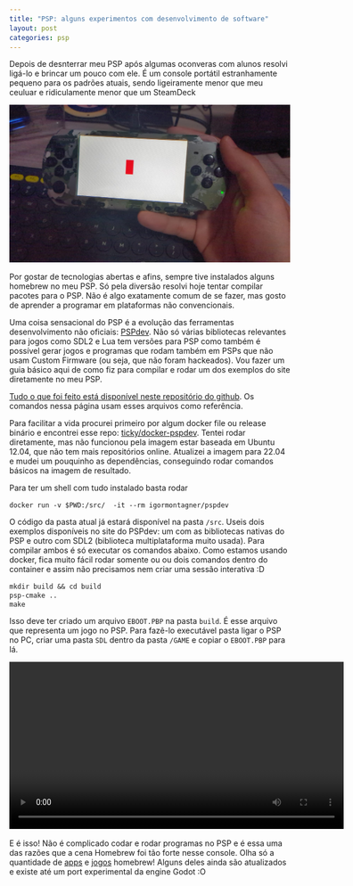 ```yaml
---
title: "PSP: alguns experimentos com desenvolvimento de software"
layout: post
categories: psp
---
```


Depois de desnterrar meu PSP após algumas oconveras com alunos resolvi ligá-lo e brincar um pouco com ele. É um console portátil estranhamente pequeno para os padrões atuais, sendo ligeiramente menor que meu ceuluar e ridiculamente menor que um SteamDeck

![](/assets/psp/foto-sdl.jpeg)

Por gostar de tecnologias abertas e afins, sempre tive instalados alguns homebrew no meu PSP. Só pela diversão resolvi hoje tentar compilar pacotes para o PSP. Não é algo exatamente comum de se fazer, mas gosto de aprender a programar em plataformas  não convencionais. 

Uma coisa sensacional do PSP é a evolução das ferramentas desenvolvimento não oficiais: [PSPdev](https://pspdev.github.io/). Não só várias bibliotecas relevantes para jogos como SDL2 e Lua tem versões para PSP como também é possível gerar jogos e programas que rodam também em PSPs que não usam Custom Firmware (ou seja, que não foram hackeados). Vou fazer um guia básico aqui de como fiz para compilar e rodar um dos exemplos do site diretamente no meu PSP.

[Tudo o que foi feito está disponível neste repositório do github](https://github.com/igordsm/psp-sdl2-with-docker/tree/main). Os comandos nessa página usam esses arquivos como referência.

Para  facilitar a vida procurei primeiro por algum docker file ou release binário e encontrei esse repo: [ticky/docker-pspdev](https://github.com/ticky/docker-pspdev/). Tentei rodar diretamente, mas não funcionou pela imagem estar baseada em Ubuntu 12.04, que não tem mais repositórios online. Atualizei a imagem para 22.04 e mudei um pouquinho as dependências, conseguindo rodar comandos básicos na imagem de resultado.

Para ter um shell com tudo instalado basta rodar 

```
docker run -v $PWD:/src/  -it --rm igormontagner/pspdev
```

O código da pasta atual já estará disponível na pasta `/src`. Useis dois exemplos disponíveis no site do PSPdev: um com as bibliotecas nativas do PSP e outro com SDL2 (biblioteca multiplataforma muito usada). Para compilar ambos é só executar os comandos abaixo. Como estamos usando docker, fica muito fácil rodar somente ou ou dois comandos dentro do container e assim não precisamos nem criar uma sessão interativa :D

```
mkdir build && cd build
psp-cmake ..
make
```

Isso deve ter criado um arquivo `EBOOT.PBP` na pasta `build`. É esse arquivo que representa um jogo no PSP. Para fazê-lo executável pasta ligar o PSP no PC, criar uma pasta `SDL` dentro da pasta `/GAME` e copiar o `EBOOT.PBP` para lá. 

<video width="600" controls="" src="/assets/psp/demo-sdl.ogv">  
</video>

E é isso! Não é complicado codar e rodar programas no PSP e é essa uma das razões que a cena Homebrew foi tão forte nesse console. Olha só a quantidade de [apps](https://www.gamebrew.org/wiki/List_of_PSP_homebrew_applications) e [jogos](https://www.gamebrew.org/wiki/List_of_PSP_homebrew_games) homebrew! Alguns deles ainda são atualizados e existe até um port experimental da engine Godot :O

